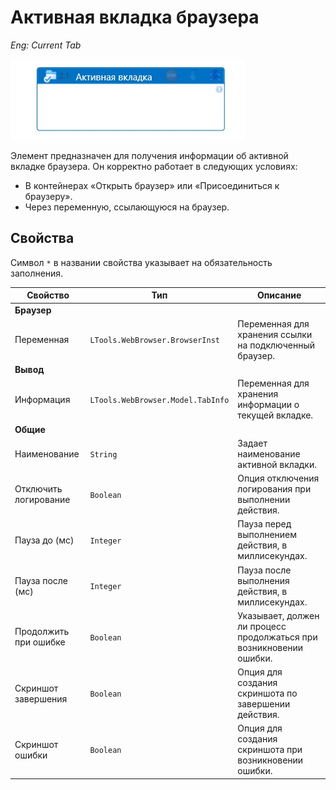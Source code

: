 # Активная вкладка браузера

*Eng: Current Tab*

  ![](<../../../.gitbook/assets1/currenttab.png>)

Элемент  предназначен для получения информации об активной вкладке браузера. Он корректно работает в следующих условиях:
- В контейнерах «Открыть браузер» или «Присоединиться к браузеру».
- Через переменную, ссылающуюся на браузер.

## Свойства

Символ `*` в названии свойства указывает на обязательность заполнения.

| Свойство                | Тип                             | Описание                                                                                                                                                         |
|-------------------------|---------------------------------|-----------------------------------------------------------------------------------------------------------------------------------------------------------------|
| **Браузер**  |   |        |
|  Переменная        | `LTools.WebBrowser.BrowserInst` | Переменная для хранения ссылки на подключенный браузер.                                                          | Переменная           |                                                |
|**Вывод**         |                                                 |
| Информация         | `LTools.WebBrowser.Model.TabInfo`| Переменная для хранения информации о текущей вкладке.                                                           
|**Общие**         |                                                 |
| Наименование            | `String`                        | Задает наименование активной вкладки.                                                                                                                            |
| Отключить логирование    | `Boolean`                       | Опция отключения логирования при выполнении действия.                                                                                                            |
| Пауза до (мс)           | `Integer`                       | Пауза перед выполнением действия, в миллисекундах.                                                                                                               |
| Пауза после (мс)        | `Integer`                       | Пауза после выполнения действия, в миллисекундах.                                                                                                                |
| Продолжить при ошибке    | `Boolean`                       | Указывает, должен ли процесс продолжаться при возникновении ошибки.                                                                                               |
| Скриншот завершения      | `Boolean`                       | Опция для создания скриншота по завершении действия.                                                                                                             |
| Скриншот ошибки          | `Boolean`                       | Опция для создания скриншота при возникновении ошибки.                                                                                                            |



